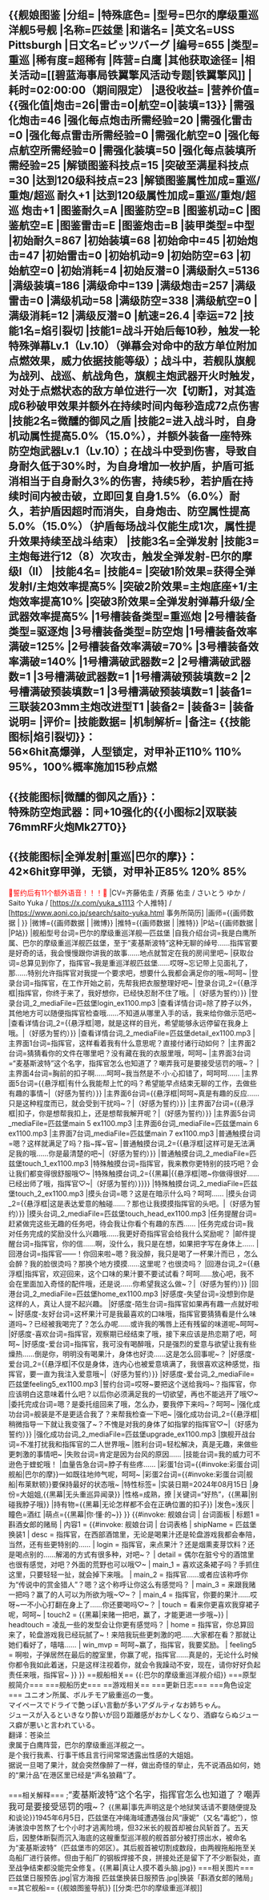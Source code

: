 {{舰娘图鉴
|分组=
|特殊底色=
|型号=巴尔的摩级重巡洋舰5号舰
|名称=匹兹堡
|和谐名=
|英文名=USS Pittsburgh
|日文名=ピッツバーグ
|编号=655
|类型=重巡
|稀有度=超稀有
|阵营=白鹰
|其他获取途径=
|相关活动=[[碧蓝海事局铁翼擎风活动专题|铁翼擎风]]
|耗时=02:00:00（期间限定）
|退役收益=<!--无法退役则填无法退役，否则不填-->
|营养价值={{强化值|炮击=26|雷击=0|航空=0|装填=13}}
|需强化炮击=46
|强化每点炮击所需经验=20
|需强化雷击=0
|强化每点雷击所需经验=0
|需强化航空=0
|强化每点航空所需经验=0
|需强化装填=50
|强化每点装填所需经验=25
|解锁图鉴科技点=15
|突破至满星科技点=30
|达到120级科技点=23
|解锁图鉴属性加成=重巡/重炮/超巡 耐久+1
|达到120级属性加成=重巡/重炮/超巡 炮击+1
|图鉴耐久=A
|图鉴防空=B
|图鉴机动=C
|图鉴航空=E
|图鉴雷击=E
|图鉴炮击=B
|装甲类型=中型
|初始耐久=867
|初始装填=68
|初始命中=45
|初始炮击=47
|初始雷击=0
|初始机动=9
|初始防空=63
|初始航空=0
|初始消耗=4
|初始反潜=0
|满级耐久=5136
|满级装填=186
|满级命中=139
|满级炮击=257
|满级雷击=0
|满级机动=58
|满级防空=338
|满级航空=0
|满级消耗=12
|满级反潜=0
|航速=26.4
|幸运=72
|技能1名=焰引裂切
|技能1=战斗开始后每10秒，触发一轮特殊弹幕Lv.1（Lv.10）（弹幕会对命中的敌方单位附加点燃效果，威力依据技能等级）；战斗中，若舰队旗舰为战列、战巡、航战角色，旗舰主炮武器开火时触发，对处于点燃状态的敌方单位进行一次【切断】，对其造成6秒破甲效果并额外在持续时间内每秒造成72点伤害
|技能2名=微醺的御风之盾
|技能2=进入战斗时，自身机动属性提高5.0%（15.0%），并额外装备一座特殊防空炮武器Lv.1（Lv.10）；在战斗中受到伤害，导致自身耐久低于30%时，为自身增加一枚护盾，护盾可抵消相当于自身耐久3%的伤害，持续5秒，若护盾在持续时间内被击破，立即回复自身1.5%（6.0%）耐久，若护盾因超时而消失，自身炮击、防空属性提高5.0%（15.0%）（护盾每场战斗仅能生成1次，属性提升效果持续至战斗结束）
|技能3名=全弹发射
|技能3=主炮每进行12（8）次攻击，触发全弹发射-巴尔的摩级I（II）
|技能4名=
|技能4=
|突破1阶效果=获得全弹发射I/主炮效率提高5%
|突破2阶效果=主炮底座+1/主炮效率提高10%
|突破3阶效果=全弹发射弹幕升级/全武器效率提高5%
|1号槽装备类型=重巡炮
|2号槽装备类型=驱逐炮
|3号槽装备类型=防空炮
|1号槽装备效率满破=125%
|2号槽装备效率满破=70%
|3号槽装备效率满破=140%
|1号槽满破武器数=2
|2号槽满破武器数=1
|3号槽满破武器数=1
|1号槽满破预装填数=2
|2号槽满破预装填数=1
|3号槽满破预装填数=1
|装备1=三联装203mm主炮改进型T1
|装备2=
|装备3=
|装备说明=
|评价=
|技能数据=
|机制解析=
|备注=
{{技能图标|焰引裂切}}：<br>
56×6hit高爆弹，人型锁定，对甲补正110% 110% 95%，100%概率施加15秒点燃<br>
----
{{技能图标|微醺的御风之盾}}：<br>
特殊防空炮武器：同+10强化的{{小图标2|双联装76mmRF火炮Mk27T0}}<br>
----
{{技能图标|全弹发射|重巡|巴尔的摩}}：<br>
42×6hit穿甲弹，无锁，对甲补正85% 120% 85%<br>
----
<span style="color:red;">💓誓约后有11个额外语音！！！💓</span>
|CV=齐藤佑圭 / 斉藤 佑圭 / さいとう ゆか / Saito Yuka / [https://x.com/yuka_s1113 个人推特] / [https://www.aoni.co.jp/search/saito-yuka.html 事务所简历]
|画师={{画师数据 | }}
|微博={{画师数据 | |微博}}
|推特={{画师数据 | |推特}}
|P站={{画师数据 | |P站}}
|舰船型号台词=巴尔的摩级重巡洋舰—匹兹堡
|自我介绍台词=我是白鹰所属、巴尔的摩级重巡洋舰匹兹堡，至于“麦基斯波特”这种无聊的绰号……指挥官要是好奇的话，我会慢慢跟你讲我的故事……地点就暂定在我的房间里吧~
|获取台词=总算见到你了，指挥官~我是重巡洋舰匹兹堡……哎呀~忘记带上见面礼了，那……特别允许指挥官对我提一个要求吧，想要什么我都会满足你的哦~呵呵~
|登录台词=指挥官，在工作开始之前，先帮我把衣服整理好吧~
|登录台词_2={{悬浮框|指挥官，你终于来了，我好想你，已经快忍耐不住了哦。|（好感为誓约）}}
|登录台词_2_mediaFile=匹兹堡login_ex1100.mp3
|查看详情台词=除了脖子以外，其他地方可以随便指挥官检查哦……不知道从哪里入手的话，我来给你做示范吧~
|查看详情台词_2={{悬浮框|嗯，就是这样的目光，希望能够永远停留在我身上哦。|（好感为誓约）}}
|查看详情台词_2_mediaFile=匹兹堡detail_ex1100.mp3
|主界面1台词=指挥官，这样看着我有什么意思呢？直接付诸行动如何？
|主界面2台词=猜猜看你的文件在哪里吧？没有藏在我的衣服里哦，呵呵~
|主界面3台词=“麦基斯波特”这个名字，指挥官怎么也知道了？嘲弄我可是要接受惩罚的哦~？
|主界面4台词=胸前的扣子啊……呵呵~我当然是不·小·心扣错了，呵呵呵……
|主界面5台词={{悬浮框|有什么我能帮上忙的吗？希望能早点结束无聊的工作，去做些有趣的事情~|（好感为誓约）}}
|主界面6台词={{悬浮框|呵呵~真是有趣的反应……只是这种程度而已，就会受到干扰吗~？|（好感为誓约）}}
|主界面7台词={{悬浮框|扣子，你是想帮我扣上，还是想帮我解开呢？|（好感为誓约）}}
|主界面5台词_mediaFile=匹兹堡main 5 ex1100.mp3
|主界面6台词_mediaFile=匹兹堡main 6 ex1100.mp3
|主界面7台词_mediaFile=匹兹堡main 7 ex1100.mp3
|普通触摸台词=嗯？这样就满足了吗？指~挥~官~
|普通触摸台词_2={{悬浮框|这样可是无法满足我的哦……你是最清楚的吧~|（好感为誓约）}}
|普通触摸台词_2_mediaFile=匹兹堡touch_1_ex1100.mp3
|特殊触摸台词=指挥官，我来教你更特别的技巧吧？会让我们都变得很舒服哦♡~
|特殊触摸台词_2={{黑幕|{{悬浮框|嗯~你做得很好……已经出师了哦，指挥官♡~|（好感为誓约）}}}}
|特殊触摸台词_2_mediaFile=匹兹堡touch_2_ex1100.mp3
|摸头台词=嗯？这是在暗示什么吗？呵呵……
|摸头台词_2={{悬浮框|这是表达爱意的触碰……？那也让我摸摸指挥官的头吧。|（好感为誓约）}}
|摸头台词_2_mediaFile=匹兹堡touch_head_ex1100.mp3
|任务提醒台词=赶紧做完这些无趣的任务吧，待会我让你看个有趣的东西……
|任务完成台词=我对任务完成的奖励没什么兴趣哦……我更好奇指挥官会给我什么奖励呢？
|邮件提醒台词=指挥官，你的信……啊，没什么，我只是在想，如果把字写在身体上……
|回港台词=指挥官——！你回来啦~嗯？我没醉，我只是喝了一杯果汁而已 ，怎么会醉？我的脸很烫吗？那换个地方摸摸……这里呢？也很烫吗？
|回港台词_2={{悬浮框|指挥官，欢迎回来，这个口味的果汁要不要试试看？呵呵……放心吧，我不会在里面加入奇怪的配件哦，还是说……你希望我这么做~？|（好感为誓约）}}
|回港台词_2_mediaFile=匹兹堡home_ex1100.mp3
|好感度-失望台词=没想到你是这样的人，真让人提不起兴趣。
|好感度-陌生台词=指挥官如果再有趣一点就好啦~
|好感度-友好台词=这杯果汁可是我最喜欢的口味哦，指挥官要猜猜看是什么味道吗~？已经被我喝完了？怎么办呢……或许我的嘴唇上还有残留的味道呢~呵呵~
|好感度-喜欢台词=指挥官，观察期已经结束了哦，接下来应该是热恋期了吧，呵呵~
|好感度-爱台词=指挥官，我可没有喝醉哦，只是强烈的爱意与欲望让我有些燥热……倒是你，明明没有喝果汁，身体也好烫……这是怎么回事呢~？
|好感度-爱台词_2={{悬浮框|不仅是身体，连内心也被爱意填满了，我很喜欢这种感觉，指挥官，要一直为我注入爱意哦~|（好感为誓约）}}
|好感度-爱台词_2_mediaFile=匹兹堡feeling5_ex1100.mp3
|誓约台词=哎呀~要把这个送给我吗~？指挥官，你应该明白这意味着什么吧？以后你必须满足我的一切欲望，再也不能逃开了哦♡~
|委托完成台词=嗯？是委托组回来了哦，怎么办，要我停下来吗~？呵呵~
|强化成功台词=舰装是不是更适合我了？来帮我检查一下吧~
|强化成功台词_2={{悬浮框|稍微指导一下就让我变强了~？不愧是对我的身体了如指掌的指挥官♡~|（好感为誓约）}}
|强化成功台词_2_mediaFile=匹兹堡upgrade_ex1100.mp3
|旗舰开战台词=不准打扰我和指挥官的二人世界哦~
|胜利台词=轻松解决，真是无趣，来做些更刺激的事情吧~
|失败台词=肯定是因为台风的原因……
|技能台词=我的威力可不逊色于蝰蛇哦！
|血量告急台词=脖子有些疼……
|彩蛋1台词={{#invoke:彩蛋台词|舰船|巴尔的摩}}一如既往地帅气呢，呵呵~
|彩蛋2台词={{#invoke:彩蛋台词|舰船|布莱默顿}}要保持最好的状态哦~
|特性标签=
|实装日期=2024年08月15日
|身份=大姐姐,{{黑幕|无头重巡异闻录}}
|性格=成熟，撩
|关键词=“好热”，{{黑幕|别碰我脖子哦}}
|持有物={{黑幕|无论怎样都不会在正确位置的扣子}}
|发色=浅灰
|瞳色=酒红
|萌点={{黑幕|你·懂·的~}}
}}
{{#invoke: 舰娘台词 | 台词面板 
| 标题1 = 斟酒女郎的赌局
| 内容1 = {{#invoke: 舰娘台词 | 台词表格
  | shipName = 匹兹堡换装1
  | desc = 指挥官，在西部酒馆里，无论是喝果汁还是轮盘游戏我都会奉陪，当然，还有些更特别的……
  | login = 指挥官，来点果汁？还是烟熏麦芽饮料？还是喝点别的……解渴的方式有很多种，对吧~？
  | detail = 偶尔在脏兮兮的酒馆里也很有感觉，对吧？外面的荒野也可以哦♡~
  | main_1 = 喜欢这条裙子吗？手抓住这里，只要轻轻一扯，就会掉下来哦。
  | main_2 = 指挥官……或者应该称呼你为“传说中的赏金猎人”？嗯？这个称呼让你这么有感觉吗？
  | main_3 = 来跟我赌一把吗？赢了的人可以为所欲为哦~♡~？
  | main_4 = 指挥官，你要的果汁……哎呀~一不小心打翻在身上了……你还要喝吗♡~？
  | touch = 看来你更喜欢我穿裙子呢，呵呵~
  | touch2 = {{黑幕|来赌一把吧，赢了，才能更进一步哦~}}
  | headtouch = 凌乱一些的发型会让你更有感觉吗？
  | home = 指挥官，你总算回来了，轮盘游戏我已经玩腻了~！来陪我玩些更刺激的吧……大家都在看？那就让她们看好了，嘻嘻……
  | win_mvp = 呵呵~赢了，指挥官，我要奖励。
  | feeling5 = 啊啦，子弹居然在最后的膛室里，你赢了呢，指挥官……真是的，无论什么时候你都令我如此着迷，只是这样注视着你，就会令我躁动不安，现在，请你好好负起责任来哦，指挥官~
  }}
}}
==舰船相关==
{{:巴尔的摩级重巡洋舰介绍}}
===原型舰简介===
===舰船历史===
==游戏相关==
===更新日志===
===角色设定===
ユニオン所属、ボルチモア級重巡の一隻。<br>
マイペースでドライで艶っぽい言動が多いアダルティなお姉ちゃん。<br>
ジュースが入るといきなり酔いが回り距離感がおかしくなり、酒癖ならぬジュース癖が悪いと言われている。<br>
翻译：苍染兰<br>
隶属于白鹰阵营，巴尔的摩级重巡洋舰之一。<br>
是个我行我素、行事干练且言行间常常透露出性感的大姐姐。<br>
据说一旦喝了果汁，就会突然像醉了一样，做出奇怪的举止，先不说酒品如何，她的“果汁品”在港区里已经是“声名狼藉”了。<br><br>
===相关解释===
;<big>“麦基斯波特”这个名字，指挥官怎么也知道了？嘲弄我可是要接受惩罚的哦~？</big>
   {{黑幕|事先声明这是个地狱笑话请不要随便提及和谈论}}1945年6月5日，匹兹堡在冲绳海域遭遇强台风“康妮”（又名“毒蛇”），惊涛骇浪中苦熬了七个小时才逃离险境，但32米长的舰首却被台风斩首了。五天后，因整体断裂而沉入海底的这艘重型巡洋舰的舰首部分被打捞出水，被命名为“麦基斯波特”（匹兹堡市的郊区）。其后舰首被切割成数段，由两艘拖船拖至关岛船厂进行装修。但由于船厂的钢板焊接不良，拼接处还是留下了不少断裂处，直至战争结束都没能完全修复。{{黑幕|真让人摸不着头脑.jpg}}
===相关图片===
<gallery mode="packed" heights="250px">
匹兹堡日服预告.jpg|官方海报
匹兹堡换装日服预告.jpg|换装「斟酒女郎的赌局」
</gallery>
==其它舰船==
{{舰娘图鉴导航}}
[[分类:巴尔的摩级重巡洋舰]]